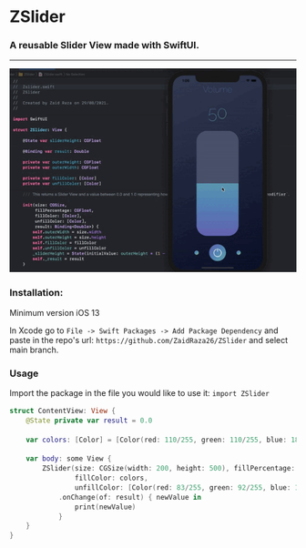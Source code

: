 # ZSlider

### A reusable Slider View made with SwiftUI.

---


![](ZSlider.gif)


### Installation:

Minimum version iOS 13

In Xcode go to `File -> Swift Packages -> Add Package Dependency` and paste in the repo's url: `https://github.com/ZaidRaza26/ZSlider` and select main branch.

### Usage

Import the package in the file you would like to use it: `import ZSlider`

```swift
struct ContentView: View {
    @State private var result = 0.0
    
    var colors: [Color] = [Color(red: 110/255, green: 110/255, blue: 185/255), Color(red: 93/255, green: 145/255, blue: 190/255), Color(red: 113/255, green: 180/255, blue: 178/255)]
    
    var body: some View {
        ZSlider(size: CGSize(width: 200, height: 500), fillPercentage: 0.4,
                fillColor: colors,
                unfillColor: [Color(red: 83/255, green: 92/255, blue: 118/255)], result: self.$result)
            .onChange(of: result) { newValue in
                print(newValue)
            }
    }
}
```

